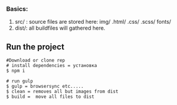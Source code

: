 

### Basics:
1. src/ : source files are stored here: img/ .html/ .css/ .scss/ fonts/
2. dist/: all buildfiles will gathered here. 
## Run the project

``` 
#Download or clone rep
# install dependencies = установка 
$ npm i

# run gulp
$ gulp = browsersync etc.....
$ clean = removes all but images from dist
$ build =  move all files to dist
